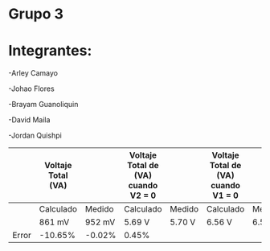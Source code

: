 # Grupo 3

# Integrantes:  

-Arley Camayo 

-Johao Flores 

-Brayam Guanoliquin 

-David Maila 

-Jordan Quishpi

|      | **Voltaje Total (VA)**|   | **Voltaje Total de (VA) cuando V2 = 0**| | **Voltaje Total de (VA) cuando V1 = 0**| |
| ---  | ---------- |   ----         | ---------- |        -----                     | ------------------ |        -----             | 
|      | Calculado|   Medido     |Calculado |  Medido                       |  Calculado | Medido                      |
|      | 861 mV   |952 mV    |5.69 V   |5.70 V                      |6.56 V   |6.53 V                     |
|Error |     -10.65%            |           -0.02%                        |   0.45%                                 |
